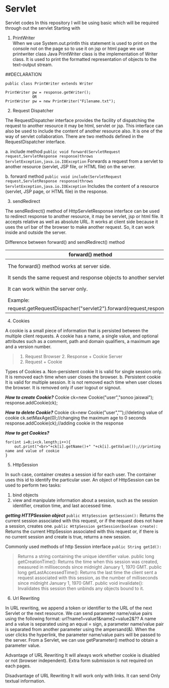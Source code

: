 # Servlet
Servlet codes
In this repository I will be using basic which will be required through out the servlet
Starting with
1. PrintWriter\
	When we use System.out.println this statement is used to print on the console not on the page so to use it on jsp or html page we use printwriter class
Java PrintWriter class is the implementation of Writer class. It is used to print the formatted representation of objects to the text-output stream.

##DECLARATION
```
public class PrintWriter extends Writer

PrintWriter pw = response.getWriter();
			OR
PrintWriter pw = new PrintWriter("Filename.txt");
```


2. Request Dispatcher

The RequestDispatcher interface provides the facility of dispatching the request to another resource it may be html, servlet or jsp. 
This interface can also be used to include the content of another resource also. 
It is one of the way of servlet collaboration.
There are two methods defined in the RequestDispatcher interface.

a. include method
`public void forward(ServletRequest request,ServletResponse response)throws ServletException,java.io.IOException`
	Forwards a request from a servlet to another resource (servlet, JSP file, or HTML file) on the server.

b. forward method
`public void include(ServletRequest request,ServletResponse response)throws ServletException,java.io.IOException`
	Includes the content of a resource (servlet, JSP page, or HTML file) in the response.


3. sendRedirect

The sendRedirect() method of HttpServletResponse interface can be used to redirect response to another resource,
it may be servlet, jsp or html file.
It accepts relative as well as absolute URL.
It works at client side because it uses the url bar of the browser to make another request.
So, it can work inside and outside the server.

Difference between forward() and sendRedirect() method

forward() method|sendRedirect() method
----------------|---------------------
The forward() method works at server side.|The sendRedirect() method works at client side.
It sends the same request and response objects to another servlet.|always sends a new request.
It can work within the server only.|It can be used within and outside the server.
Example:|Example: 
request.getRequestDispacher("servlet2").forward(request,response);|response.sendRedirect("servlet2");


4. Cookies

A cookie is a small piece of information that is persisted between the multiple client requests.
A cookie has a name, a single value, and optional attributes such as a comment, path and domain qualifiers, a maximum age and a version number.
>	 1. Request
>Browser 2. Response + Cookie   Server
>	 3. Request + Cookie
 
Types of Cookies
    a. Non-persistent cookie
	It is valid for single session only.
	It is removed each time when user closes the browser.
    b. Persistent cookie
 	It is valid for multiple session.
 	It is not removed each time when user closes the browser.
 	It is removed only if user logout or signout.
 
***How to create Cookie?***
Cookie ck=new Cookie("user","sonoo jaiswal");
response.addCookie(ck);

***How to delete Cookie?***
Cookie ck=new Cookie("user","");//deleting value of cookie
ck.setMaxAge(0);//changing the maximum age to 0 seconds
response.addCookie(ck);//adding cookie in the response  
 
***How to get Cookies?***
```Cookie ck[]=request.getCookies();  
for(int i=0;i<ck.length;i++){  
	out.print("<br>"+ck[i].getName()+" "+ck[i].getValue());//printing name and value of cookie  
}
```

5. HttpSession

In such case, container creates a session id for each user.
The container uses this id to identify the particular user.
An object of HttpSession can be used to perform two tasks:
1. bind objects
2. view and manipulate information about a session, such as the session identifier, creation time, and last accessed time. 

***getting HTTPSession object***
```public HttpSession getSession():```
	Returns the current session associated with this request, or if the request does not have a session, creates one.
```public HttpSession getSession(boolean create):```
	Returns the current HttpSession associated with this request or, if there is no current session and create is true,
 	returns a new session.

Commonly used methods of http Session interface
```public String getId():```
>	Returns a string containing the unique identifier value.
public long getCreationTime():
	Returns the time when this session was created, measured in milliseconds since midnight January 1, 1970 GMT.
public long getLastAccessedTime():
	Returns the last time the client sent a request associated with this session,
	as the number of milliseconds since midnight January 1, 1970 GMT.
public void invalidate():
	Invalidates this session then unbinds any objects bound to it.
    
    
6. Url Rewriting

In URL rewriting, we append a token or identifier to the URL of the next Servlet or the next resource. 
We can send parameter name/value pairs using the following format:
url?name1=value1&name2=value2&??
A name and a value is separated using an equal = sign, 
a parameter name/value pair is separated from another parameter using the ampersand(&).
When the user clicks the hyperlink, the parameter name/value pairs will be passed to the server.
From a Servlet, we can use getParameter() method to obtain a parameter value.

Advantage of URL Rewriting
	It will always work whether cookie is disabled or not (browser independent).
	Extra form submission is not required on each pages.

Disadvantage of URL Rewriting
	It will work only with links.
	It can send Only textual information.
